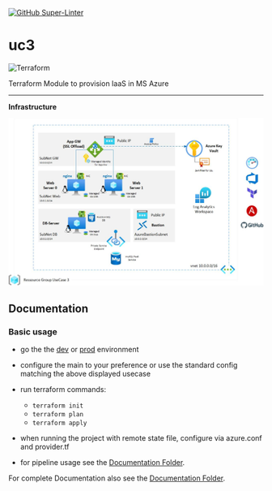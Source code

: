 [![GitHub Super-Linter](https://github.com/<OWNER>/<REPOSITORY>/workflows/Lint%20Code%20Base/badge.svg)](https://github.com/marketplace/actions/super-linter)
# uc3
![Terraform](https://img.shields.io/badge/terraform-%235835CC.svg?style=for-the-badge&logo=terraform&logoColor=white)
 
Terraform Module to provision IaaS  in MS Azure

---

**Infrastructure**

![Archhitecture Overview](Documentation/images/UC3-Architecture.jpg?raw=true "Architecture Overview")

## Documentation

### Basic usage

- go the the [dev](Terraform/envs/dev) or [prod](Terraform/envs/prod) environment 
- configure the main to your preference or use the standard config matching the above displayed usecase
- run terraform commands: 
  - `terraform init` 
  - `terraform plan`
  - `terraform apply`

- when running the project with remote state file, configure via azure.conf and provider.tf
- for pipeline usage see the [Documentation Folder](/Documentation).

For complete Documentation also see the [Documentation Folder](/Documentation).

